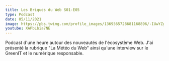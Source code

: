 ```yaml
---
title: Les Briques du Web S01-E05
type: Podcast
date: 05/11/2021
image: https://pbs.twimg.com/profile_images/1369565728681168896/-IUwYZgB_400x400.png
youtube: XAPbLbia7NE
---
```


Podcast d'une heure autour des nouveautés de l'écosystème Web. J'ai
présenté la rubrique "La Météo du Web" ainsi qu'une interview sur le
GreenIT et le numérique responsable.
